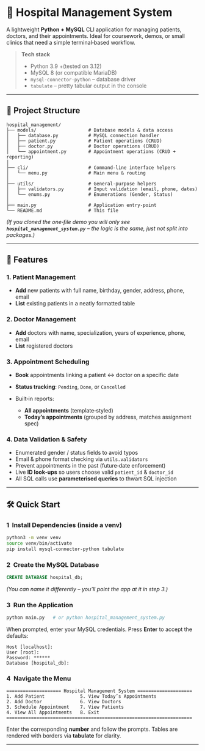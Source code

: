# 🏥 Hospital Management System

A lightweight **Python + MySQL** CLI application for managing patients, doctors, and their appointments. Ideal for coursework, demos, or small clinics that need a simple terminal‑based workflow.

> **Tech stack**
>
> * Python 3.9 +(tested on 3.12)
> * MySQL 8 (or compatible MariaDB)
> * `mysql‑connector‑python` – database driver
> * `tabulate` – pretty tabular output in the console

---

## 📁 Project Structure

```
hospital_management/
├── models/                   # Database models & data access
│   ├── database.py           # MySQL connection handler
│   ├── patient.py            # Patient operations (CRUD)
│   ├── doctor.py             # Doctor operations (CRUD)
│   └── appointment.py        # Appointment operations (CRUD + reporting)
│
├── cli/                      # Command‑line interface helpers
│   └── menu.py               # Main menu & routing
│
├── utils/                    # General‑purpose helpers
│   ├── validators.py         # Input validation (email, phone, dates)
│   └── enums.py              # Enumerations (Gender, Status)
│
├── main.py                   # Application entry‑point
└── README.md                 # This file
```

*(If you cloned the one‑file demo you will only see **`hospital_management_system.py`** – the logic is the same, just not split into packages.)*

---

## 🚀 Features

### 1. Patient Management

* **Add** new patients with full name, birthday, gender, address, phone, email
* **List** existing patients in a neatly formatted table

### 2. Doctor Management

* **Add** doctors with name, specialization, years of experience, phone, email
* **List** registered doctors

### 3. Appointment Scheduling

* **Book** appointments linking a patient ↔ doctor on a specific date
* **Status tracking**: `Pending`, `Done`, or `Cancelled`
* Built‑in reports:

  * **All appointments** (template‑styled)
  * **Today’s appointments** (grouped by address, matches assignment spec)

### 4. Data Validation & Safety

* Enumerated gender / status fields to avoid typos
* Email & phone format checking via `utils.validators`
* Prevent appointments in the past (future‑date enforcement)
* Live **ID look‑ups** so users choose valid `patient_id` & `doctor_id`
* All SQL calls use **parameterised queries** to thwart SQL injection

---

## 🛠  Quick Start

### 1  Install Dependencies (inside a venv)

```bash
python3 -m venv venv
source venv/bin/activate
pip install mysql-connector-python tabulate
```

### 2  Create the MySQL Database

```sql
CREATE DATABASE hospital_db;
```

*(You can name it differently – you’ll point the app at it in step 3.)*

### 3  Run the Application

```bash
python main.py   # or python hospital_management_system.py
```

When prompted, enter your MySQL credentials. Press **Enter** to accept the defaults:

```
Host [localhost]:
User [root]:
Password: ******
Database [hospital_db]:
```

### 4  Navigate the Menu

```
==================== Hospital Management System ====================
1. Add Patient             5. View Today’s Appointments
2. Add Doctor              6. View Doctors
3. Schedule Appointment    7. View Patients
4. View All Appointments   8. Exit
====================================================================
```

Enter the corresponding **number** and follow the prompts. Tables are rendered with borders via **tabulate** for clarity.

---

